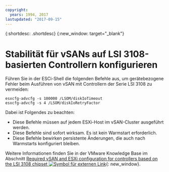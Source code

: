 ```yaml
---
copyright:
  years: 1994, 2017
lastupdated: "2017-09-15"
---
```


{:shortdesc: .shortdesc}
{:new_window: target="_blank"}

# Stabilität für vSANs auf LSI 3108-basierten Controllern konfigurieren

Führen Sie in der ESCi-Shell die folgenden Befehle aus, um gerätebezogene Fehler beim Ausführen von vSAN mit Controllern der Serie LSI 3108 zu vermeiden:

`esxcfg-advcfg -s 100000 /LSOM/diskIoTimeout`<br/>
`esxcfg-advcfg -s 4 /LSOM/diskIoRetryFactor`

Dabei ist Folgendes zu beachten:

* Diese Befehle müssen auf jedem ESXi-Host im vSAN-Cluster ausgeführt werden.
* Diese Befehle sind sofort wirksam. Es ist kein Warmstart erforderlich.
* Diese Befehle bewirken persistente Änderungen, die auch nach Warmstarts konfiguriert bleiben.

Weitere Informationen finden Sie in der VMware Knowledge Base im Abschnitt [Required vSAN and ESXi configuration for controllers based on the LSI 3108 chipset ![Symbol für externen Link](../../icons/launch-glyph.svg "Symbol für externen Link")](https://kb.vmware.com/s/article/2144936){: new_window}.
